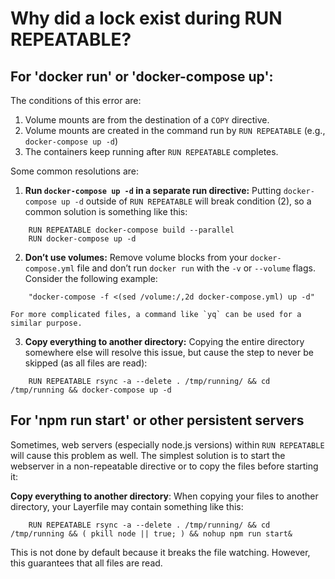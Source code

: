 # Why did a lock exist during RUN REPEATABLE?


## For 'docker run' or 'docker-compose up':

The conditions of this error are:


1. Volume mounts are from the destination of a `COPY` directive.
2. Volume mounts are created in the command run by `RUN REPEATABLE` (e.g., `docker-compose up -d`)
3. The containers keep running after `RUN REPEATABLE` completes.

Some common resolutions are: 

1. **Run `docker-compose up -d` in a separate run directive:** Putting `docker-compose up -d` outside of `RUN REPEATABLE` will break condition (2), so a common solution is something like this:


```
    RUN REPEATABLE docker-compose build --parallel
    RUN docker-compose up -d
```


2. **Don’t use volumes:** Remove volume blocks from your `docker-compose.yml` file and don’t run `docker run` with the `-v` or `--volume` flags. Consider the following example:


```
    "docker-compose -f <(sed /volume:/,2d docker-compose.yml) up -d"

For more complicated files, a command like `yq` can be used for a similar purpose.
```


3. **Copy everything to another directory:** Copying the entire directory somewhere else will resolve this issue, but cause the step to never be skipped (as all files are read):


```
    RUN REPEATABLE rsync -a --delete . /tmp/running/ && cd /tmp/running && docker-compose up -d
```



## For 'npm run start' or other persistent servers

Sometimes, web servers (especially node.js versions) within `RUN REPEATABLE` will cause this problem as well. The simplest solution is to start the webserver in a non-repeatable directive or to copy the files before starting it: 

**Copy everything to another directory**: When copying your files to another directory, your Layerfile may contain something like this:


```
    RUN REPEATABLE rsync -a --delete . /tmp/running/ && cd /tmp/running && ( pkill node || true; ) && nohup npm run start&
```


This is not done by default because it breaks the file watching. However, this guarantees that all files are read.
